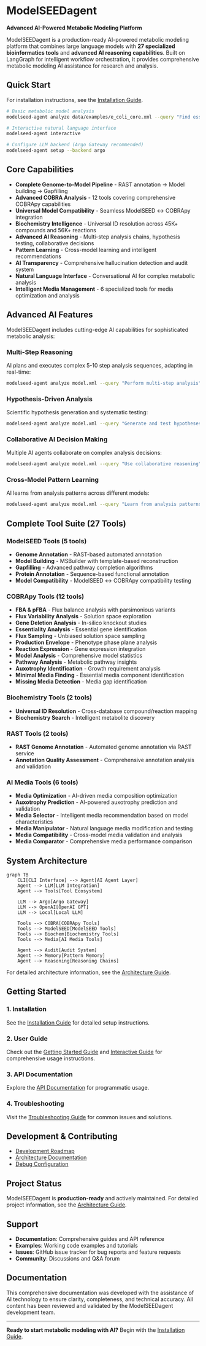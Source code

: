 # ModelSEEDagent

**Advanced AI-Powered Metabolic Modeling Platform**

ModelSEEDagent is a production-ready AI-powered metabolic modeling platform that combines large language models with **27 specialized bioinformatics tools** and **advanced AI reasoning capabilities**. Built on LangGraph for intelligent workflow orchestration, it provides comprehensive metabolic modeling AI assistance for research and analysis.

## Quick Start

For installation instructions, see the [Installation Guide](installation.md).

```bash
# Basic metabolic model analysis
modelseed-agent analyze data/examples/e_coli_core.xml --query "Find essential genes"

# Interactive natural language interface
modelseed-agent interactive

# Configure LLM backend (Argo Gateway recommended)
modelseed-agent setup --backend argo
```

## Core Capabilities

- **Complete Genome-to-Model Pipeline** - RAST annotation → Model building → Gapfilling
- **Advanced COBRA Analysis** - 12 tools covering comprehensive COBRApy capabilities
- **Universal Model Compatibility** - Seamless ModelSEED ↔ COBRApy integration
- **Biochemistry Intelligence** - Universal ID resolution across 45K+ compounds and 56K+ reactions
- **Advanced AI Reasoning** - Multi-step analysis chains, hypothesis testing, collaborative decisions
- **Pattern Learning** - Cross-model learning and intelligent recommendations
- **AI Transparency** - Comprehensive hallucination detection and audit system
- **Natural Language Interface** - Conversational AI for complex metabolic analysis
- **Intelligent Media Management** - 6 specialized tools for media optimization and analysis

## Advanced AI Features

ModelSEEDagent includes cutting-edge AI capabilities for sophisticated metabolic analysis:

### Multi-Step Reasoning
AI plans and executes complex 5-10 step analysis sequences, adapting in real-time:
```bash
modelseed-agent analyze model.xml --query "Perform multi-step analysis"
```

### Hypothesis-Driven Analysis
Scientific hypothesis generation and systematic testing:
```bash
modelseed-agent analyze model.xml --query "Generate and test hypotheses"
```

### Collaborative AI Decision Making
Multiple AI agents collaborate on complex analysis decisions:
```bash
modelseed-agent analyze model.xml --query "Use collaborative reasoning"
```

### Cross-Model Pattern Learning
AI learns from analysis patterns across different models:
```bash
modelseed-agent analyze model.xml --query "Learn from analysis patterns"
```

## Complete Tool Suite (27 Tools)

### ModelSEED Tools (5 tools)
- **Genome Annotation** - RAST-based automated annotation
- **Model Building** - MSBuilder with template-based reconstruction
- **Gapfilling** - Advanced pathway completion algorithms
- **Protein Annotation** - Sequence-based functional annotation
- **Model Compatibility** - ModelSEED ↔ COBRApy compatibility testing

### COBRApy Tools (12 tools)
- **FBA & pFBA** - Flux balance analysis with parsimonious variants
- **Flux Variability Analysis** - Solution space exploration
- **Gene Deletion Analysis** - In-silico knockout studies
- **Essentiality Analysis** - Essential gene identification
- **Flux Sampling** - Unbiased solution space sampling
- **Production Envelope** - Phenotype phase plane analysis
- **Reaction Expression** - Gene expression integration
- **Model Analysis** - Comprehensive model statistics
- **Pathway Analysis** - Metabolic pathway insights
- **Auxotrophy Identification** - Growth requirement analysis
- **Minimal Media Finding** - Essential media component identification
- **Missing Media Detection** - Media gap identification

### Biochemistry Tools (2 tools)
- **Universal ID Resolution** - Cross-database compound/reaction mapping
- **Biochemistry Search** - Intelligent metabolite discovery

### RAST Tools (2 tools)
- **RAST Genome Annotation** - Automated genome annotation via RAST service
- **Annotation Quality Assessment** - Comprehensive annotation analysis and validation

### AI Media Tools (6 tools)
- **Media Optimization** - AI-driven media composition optimization
- **Auxotrophy Prediction** - AI-powered auxotrophy prediction and validation
- **Media Selector** - Intelligent media recommendation based on model characteristics
- **Media Manipulator** - Natural language media modification and testing
- **Media Compatibility** - Cross-model media validation and analysis
- **Media Comparator** - Comprehensive media performance comparison

## System Architecture

```mermaid
graph TB
    CLI[CLI Interface] --> Agent[AI Agent Layer]
    Agent --> LLM[LLM Integration]
    Agent --> Tools[Tool Ecosystem]

    LLM --> Argo[Argo Gateway]
    LLM --> OpenAI[OpenAI GPT]
    LLM --> Local[Local LLM]

    Tools --> COBRA[COBRApy Tools]
    Tools --> ModelSEED[ModelSEED Tools]
    Tools --> Biochem[Biochemistry Tools]
    Tools --> Media[AI Media Tools]

    Agent --> Audit[Audit System]
    Agent --> Memory[Pattern Memory]
    Agent --> Reasoning[Reasoning Chains]
```

For detailed architecture information, see the [Architecture Guide](ARCHITECTURE.md).

## Getting Started

### 1. Installation
See the [Installation Guide](installation.md) for detailed setup instructions.

### 2. User Guide
Check out the [Getting Started Guide](user/README.md) and [Interactive Guide](user/INTERACTIVE_GUIDE.md) for comprehensive usage instructions.

### 3. API Documentation
Explore the [API Documentation](api/overview.md) for programmatic usage.

### 4. Troubleshooting
Visit the [Troubleshooting Guide](troubleshooting.md) for common issues and solutions.

## Development & Contributing

- [Development Roadmap](archive/development/DEVELOPMENT_ROADMAP.md)
- [Architecture Documentation](ARCHITECTURE.md)
- [Debug Configuration](debug.md)

## Project Status

ModelSEEDagent is **production-ready** and actively maintained. For detailed project information, see the [Architecture Guide](ARCHITECTURE.md).

## Support

- **Documentation**: Comprehensive guides and API reference
- **Examples**: Working code examples and tutorials
- **Issues**: GitHub issue tracker for bug reports and feature requests
- **Community**: Discussions and Q&A forum

## Documentation

This comprehensive documentation was developed with the assistance of AI technology to ensure clarity, completeness, and technical accuracy. All content has been reviewed and validated by the ModelSEEDagent development team.

---

**Ready to start metabolic modeling with AI?** Begin with the [Installation Guide](installation.md).
